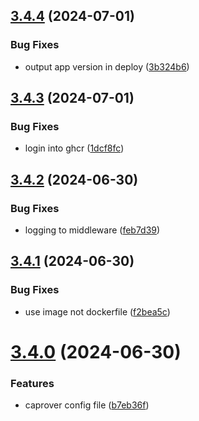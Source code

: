 ## [3.4.4](https://github.com/EddieHubCommunity/BioDrop/compare/v3.4.3...v3.4.4) (2024-07-01)


### Bug Fixes

* output app version in deploy ([3b324b6](https://github.com/EddieHubCommunity/BioDrop/commit/3b324b61d117524c4953c6aaba097ebdeab3aaeb))



## [3.4.3](https://github.com/EddieHubCommunity/BioDrop/compare/v3.4.2...v3.4.3) (2024-07-01)


### Bug Fixes

* login into ghcr ([1dcf8fc](https://github.com/EddieHubCommunity/BioDrop/commit/1dcf8fc293ac0aa94b3ab397811bfaa8bc4e0566))



## [3.4.2](https://github.com/EddieHubCommunity/BioDrop/compare/v3.4.1...v3.4.2) (2024-06-30)


### Bug Fixes

* logging to middleware ([feb7d39](https://github.com/EddieHubCommunity/BioDrop/commit/feb7d39a60c9c60e3639cf7bab408b6170a57764))



## [3.4.1](https://github.com/EddieHubCommunity/BioDrop/compare/v3.4.0...v3.4.1) (2024-06-30)


### Bug Fixes

* use image not dockerfile ([f2bea5c](https://github.com/EddieHubCommunity/BioDrop/commit/f2bea5c44e7f87ec560f2b3b6b88f04b817f52c0))



# [3.4.0](https://github.com/EddieHubCommunity/BioDrop/compare/v3.3.2...v3.4.0) (2024-06-30)


### Features

* caprover config file ([b7eb36f](https://github.com/EddieHubCommunity/BioDrop/commit/b7eb36f96e8cbd3ad7b2481c83ecce1456528e7f))



